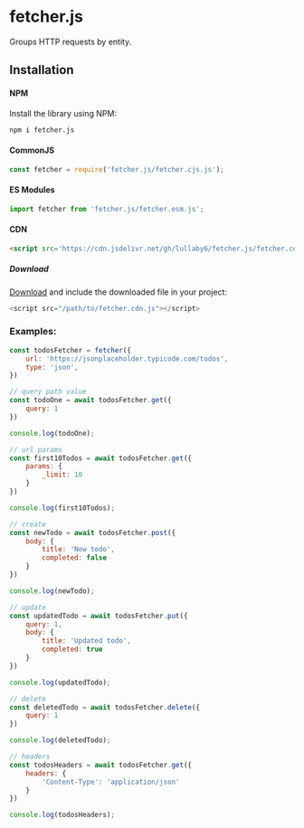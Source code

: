 # fetcher.js

Groups HTTP requests by entity.

## Installation

#### NPM

Install the library using NPM:


```bash
npm i fetcher.js
```

#### CommonJS

```js
const fetcher = require('fetcher.js/fetcher.cjs.js');
```

#### ES Modules

```js
import fetcher from 'fetcher.js/fetcher.esm.js';
```

#### CDN

```html
<script src='https://cdn.jsdelivr.net/gh/lullaby6/fetcher.js/fetcher.cdn.js'></script>
```

##### Download

<a href="https://cdn.jsdelivr.net/gh/lullaby6/fetcher.js/fetcher.cdn.js" target="_blank">Download</a> and include the downloaded file in your project:

```js
<script src="/path/to/fetcher.cdn.js"></script>
```

### Examples:

```js
const todosFetcher = fetcher({
    url: 'https://jsonplaceholder.typicode.com/todos',
    type: 'json',
})

// query path value
const todoOne = await todosFetcher.get({
    query: 1
})

console.log(todoOne);

// url params
const first10Todos = await todosFetcher.get({
    params: {
        _limit: 10
    }
})

console.log(first10Todos);

// create
const newTodo = await todosFetcher.post({
    body: {
        title: 'New todo',
        completed: false
    }
})

console.log(newTodo);

// update
const updatedTodo = await todosFetcher.put({
    query: 1,
    body: {
        title: 'Updated todo',
        completed: true
    }
})

console.log(updatedTodo);

// delete
const deletedTodo = await todosFetcher.delete({
    query: 1
})

console.log(deletedTodo);

// headers
const todosHeaders = await todosFetcher.get({
    headers: {
        'Content-Type': 'application/json'
    }
})

console.log(todosHeaders);
```
